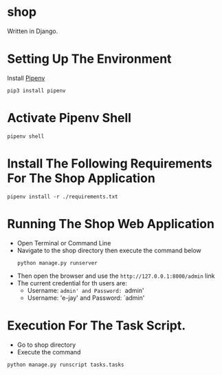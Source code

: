# shop
Written in Django.


# Setting Up The Environment
Install [Pipenv](https://pypi.org/project/pipenv/)
```
pip3 install pipenv
```
# Activate Pipenv Shell

```
pipenv shell
```

# Install The Following Requirements For The Shop Application
```
pipenv install -r ./requirements.txt
```

# Running The Shop Web Application

- Open Terminal or Command Line
- Navigate to the shop directory then execute the command below
   ```
   python manage.py runserver
   ```
- Then open the browser and use  the `http://127.0.0.1:8000/admin` link
- The current credential for th users are:
    - Username: `admin' and Password: `admin'
    - Username: 'e-jay' and Password: `admin'
    

# Execution For The Task Script.
- Go to shop directory
- Execute the command
```
python manage.py runscript tasks.tasks
```
   
